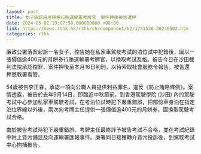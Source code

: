 ```yaml
---
layout: post
title: 女子承認用月餅券行賄運輸署考牌官　案件押後被告還柙
date: 2024-05-02 19:07:58.000000000 +08:00
link: https://news.rthk.hk/rthk/ch/component/k2/1751536-20240502.htm
categories: rthk
---
```


廉政公署落案起訴一名女子，控告她在私家車駕駛考試的泊位試中犯錯後，圖以一張價值逾400元的月餅券行賄運輸署考牌官，以換取考試及格。被告今日在沙田裁判法院承認控罪，案件押後至本月16日判刑，以待索取社會服務令報告，被告還柙懲教署看管。

54歲被告李正春，承認一項向公職人員提供利益罪名，違反《防止賄賂條例》。案情透露，被告於去年9月14日，即臨近中秋節前，到香港駕駛學院 (沙田) 內的駕駛考試中心參加私家車駕駛考試，在考泊位試時犯下嚴重錯誤，把部份車身泊在指定泊位界線以外後，兩次向考牌主任提供一張價值逾400元的月餅券，圖換取駕駛考試合格。

由於被告考試時犯下嚴重錯誤，考牌主任最終評予被告考試不合格，並在考試紀錄中附上貪污備註及向運輸署匯報事件。廉署同日接獲轉介貪污投訴後，到駕駛考試中心拘捕被告。
